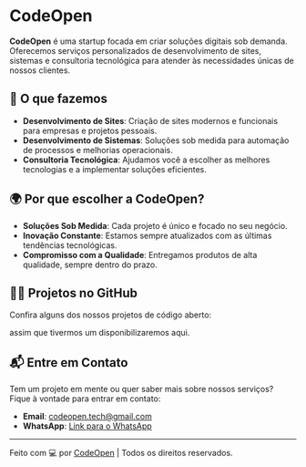 # CodeOpen

**CodeOpen** é uma startup focada em criar soluções digitais sob demanda. Oferecemos serviços personalizados de desenvolvimento de sites, sistemas e consultoria tecnológica para atender às necessidades únicas de nossos clientes.

## 🚀 O que fazemos

- **Desenvolvimento de Sites**: Criação de sites modernos e funcionais para empresas e projetos pessoais.
- **Desenvolvimento de Sistemas**: Soluções sob medida para automação de processos e melhorias operacionais.
- **Consultoria Tecnológica**: Ajudamos você a escolher as melhores tecnologias e a implementar soluções eficientes.

## 🌍 Por que escolher a CodeOpen?

- **Soluções Sob Medida**: Cada projeto é único e focado no seu negócio.
- **Inovação Constante**: Estamos sempre atualizados com as últimas tendências tecnológicas.
- **Compromisso com a Qualidade**: Entregamos produtos de alta qualidade, sempre dentro do prazo.

## 🧑‍💻 Projetos no GitHub

Confira alguns dos nossos projetos de código aberto: 

assim que tivermos um disponibilizaremos aqui.

## 📬 Entre em Contato

Tem um projeto em mente ou quer saber mais sobre nossos serviços? Fique à vontade para entrar em contato:

- **Email**: [codeopen.tech@gmail.com](mailto:codeopen.tech@gmail.com)
- **WhatsApp**: [Link para o WhatsApp](https://wa.me/5521966316177)

---

Feito com 💻 por [CodeOpen](https://github.com/CodeOpen) | Todos os direitos reservados.
